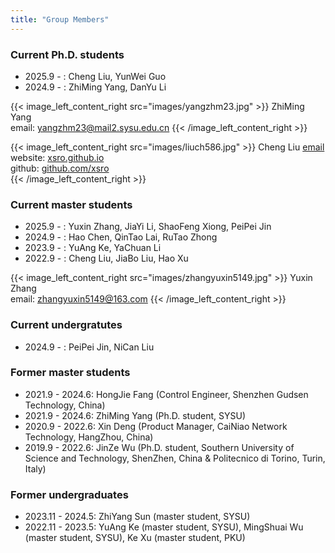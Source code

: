 ```yaml
---
title: "Group Members"
---
```


### Current Ph.D. students

- 2025.9 - : Cheng Liu, YunWei Guo
- 2024.9 - : ZhiMing Yang, DanYu Li

{{< image_left_content_right src="images/yangzhm23.jpg" >}}
ZhiMing Yang <br>
email: <a href="mailto:yangzhm23@mail2.sysu.edu.cn"> yangzhm23@mail2.sysu.edu.cn </a>
{{< /image_left_content_right >}}

{{< image_left_content_right src="images/liuch586.jpg" >}}
Cheng Liu <a href="mailto:liuch586@mail2.sysu.edu.cn"> email </a><br>
website: <a href="https://xsro.github.io/">xsro.github.io<a><br>
github: <a href="https://github.com/xsro">github.com/xsro<a><br>
{{< /image_left_content_right >}}



### Current master students

- 2025.9 - : Yuxin Zhang, JiaYi Li, ShaoFeng Xiong, PeiPei Jin
- 2024.9 - : Hao Chen, QinTao Lai, RuTao Zhong
- 2023.9 - : YuAng Ke, YaChuan Li
- 2022.9 - : Cheng Liu, JiaBo Liu, Hao Xu

{{< image_left_content_right src="images/zhangyuxin5149.jpg" >}}
Yuxin Zhang <br>
email: <a href="mailto:zhangyuxin5149@163.com"> zhangyuxin5149@163.com </a>
{{< /image_left_content_right >}}

### Current undergratutes

- 2024.9 - : PeiPei Jin, NiCan Liu

### Former master students

- 2021.9 - 2024.6: HongJie Fang (Control Engineer, Shenzhen Gudsen Technology, China)
- 2021.9 - 2024.6: ZhiMing Yang (Ph.D. student, SYSU)
- 2020.9 - 2022.6: Xin Deng (Product Manager, CaiNiao Network Technology, HangZhou, China)
- 2019.9 - 2022.6: JinZe Wu (Ph.D. student, Southern University of Science and Technology, ShenZhen, China & Politecnico di Torino, Turin, Italy)

### Former undergraduates

- 2023.11 - 2024.5: ZhiYang Sun (master student, SYSU)
- 2022.11 - 2023.5: YuAng Ke (master student, SYSU), MingShuai Wu (master student, SYSU), Ke Xu (master student, PKU)
